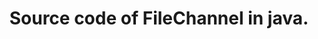 ---
layout: post
category: java
title:  "Source code of FileChannel in java."
description: "Analyze source code of FileChannel."
tags: [java,source]
---